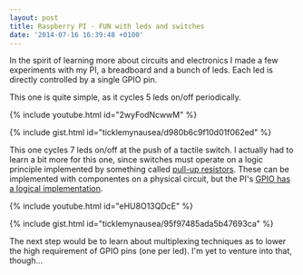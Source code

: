 ```yaml
---
layout: post
title: Raspberry PI - FUN with leds and switches
date: '2014-07-16 16:39:48 +0100'
---
```


In the spirit of learning more about circuits and electronics I made a few experiments with my PI, a breadboard and a bunch of leds. Each led is directly controlled by a single GPIO pin.

This one is quite simple, as it cycles 5 leds on/off periodically.


{% include youtube.html id="2wyFodNcwwM" %}

{% include gist.html id="ticklemynausea/d980b6c9f10d01f062ed" %}

This one cycles 7 leds on/off at the push of a tactile switch. I actually had to learn a bit more for this one, since switches must operate on a logic principle implemented by something called <a href="http://en.wikipedia.org/wiki/Pull-up_resistor">pull-up resistors</a>. These can be implemented with componentes on a physical circuit, but the PI's <a href="https://www.cl.cam.ac.uk/projects/raspberrypi/tutorials/robot/cheat_sheet/">GPIO has a logical implementation</a>.


{% include youtube.html id="eHU8O13QDcE" %}

{% include gist.html id="ticklemynausea/95f97485ada5b47693ca" %}

The next step would be to learn about multiplexing techniques as to lower the high requirement of GPIO pins (one per led). I'm yet to venture into that, though...
